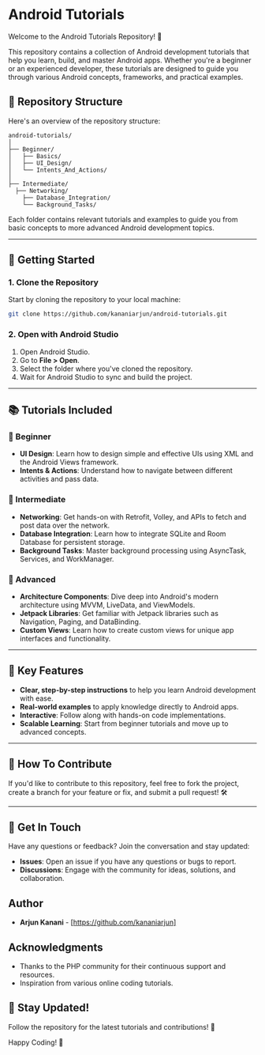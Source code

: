 # Android Tutorials 

Welcome to the Android Tutorials Repository! 🚀

This repository contains a collection of Android development tutorials that help you learn, build, and master Android apps. Whether you're a beginner or an experienced developer, these tutorials are designed to guide you through various Android concepts, frameworks, and practical examples.

## 📂 Repository Structure

Here's an overview of the repository structure:

```
android-tutorials/
│
├── Beginner/
│   ├── Basics/
│   ├── UI_Design/
│   └── Intents_And_Actions/
│
├── Intermediate/
  ├── Networking/
    ├── Database_Integration/
    └── Background_Tasks/

```

Each folder contains relevant tutorials and examples to guide you from basic concepts to more advanced Android development topics.

---

## 🚀 Getting Started

### 1. Clone the Repository

Start by cloning the repository to your local machine:

```bash
git clone https://github.com/kananiarjun/android-tutorials.git
```

### 2. Open with Android Studio

1. Open Android Studio.
2. Go to **File > Open**.
3. Select the folder where you've cloned the repository.
4. Wait for Android Studio to sync and build the project.

---

## 📚 Tutorials Included

### 🔹 Beginner

- **UI Design**: Learn how to design simple and effective UIs using XML and the Android Views framework.
- **Intents & Actions**: Understand how to navigate between different activities and pass data.

### 🔸 Intermediate

- **Networking**: Get hands-on with Retrofit, Volley, and APIs to fetch and post data over the network.
- **Database Integration**: Learn how to integrate SQLite and Room Database for persistent storage.
- **Background Tasks**: Master background processing using AsyncTask, Services, and WorkManager.

### 🔹 Advanced

- **Architecture Components**: Dive deep into Android's modern architecture using MVVM, LiveData, and ViewModels.
- **Jetpack Libraries**: Get familiar with Jetpack libraries such as Navigation, Paging, and DataBinding.
- **Custom Views**: Learn how to create custom views for unique app interfaces and functionality.

---

## 🎯 Key Features

- **Clear, step-by-step instructions** to help you learn Android development with ease.
- **Real-world examples** to apply knowledge directly to Android apps.
- **Interactive**: Follow along with hands-on code implementations.
- **Scalable Learning**: Start from beginner tutorials and move up to advanced concepts.

---

## 📱 How To Contribute

If you'd like to contribute to this repository, feel free to fork the project, create a branch for your feature or fix, and submit a pull request! 🛠️

---

## 💬 Get In Touch

Have any questions or feedback? Join the conversation and stay updated:

- **Issues**: Open an issue if you have any questions or bugs to report.
- **Discussions**: Engage with the community for ideas, solutions, and collaboration.

## Author

- **Arjun Kanani** - [https://github.com/kananiarjun]


## Acknowledgments

- Thanks to the PHP community for their continuous support and resources.
- Inspiration from various online coding tutorials.
  

## 🌟 Stay Updated!

Follow the repository for the latest tutorials and contributions! 🚀

Happy Coding! 🎉

